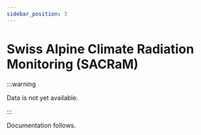 ```yaml
---
sidebar_position: 3
---
```

<!-- @NOSPELL@ -->

# Swiss Alpine Climate Radiation Monitoring (SACRaM)

:::warning 

Data is not yet available.

:::

Documentation follows.
